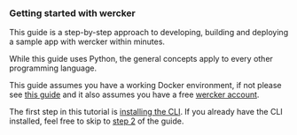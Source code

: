 ### Getting started with wercker
This guide is a step-by-step approach to developing, building and deploying a
sample app with wercker within minutes.

While this guide uses Python, the general concepts apply to every other
programming language.

This guide assumes you have a working Docker environment, if not please see
[this guide](http://devcenter.wercker.com/docs/cli/requirements.html) and it
also assumes you have a free [wercker
account](https:/https://app.wercker.com/users/new/).

The first step in this tutorial is [installing the
CLI](http://devcenter.wercker.com/docs/getting-started/setting_up_cli.html).
If you already have the CLI installed, feel free to skip to [step
2](http://devcenter.wercker.com/docs/getting-started/setup_app.html) of the
guide.
